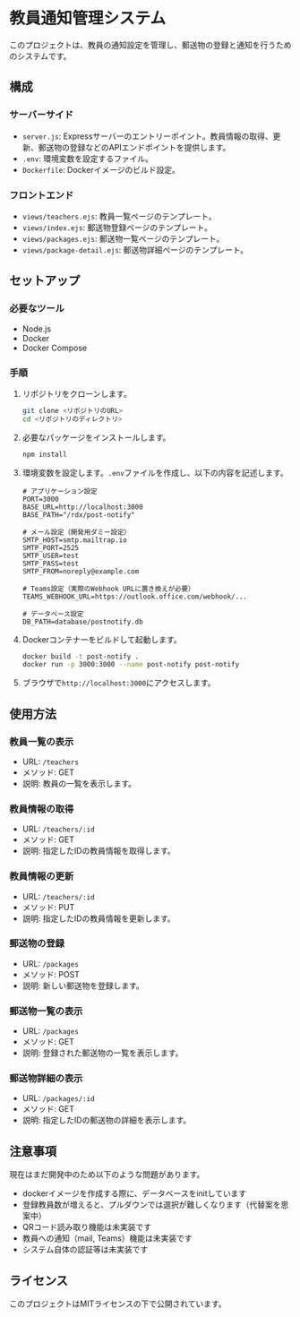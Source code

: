 # 教員通知管理システム

このプロジェクトは、教員の通知設定を管理し、郵送物の登録と通知を行うためのシステムです。

## 構成

### サーバーサイド

- `server.js`: Expressサーバーのエントリーポイント。教員情報の取得、更新、郵送物の登録などのAPIエンドポイントを提供します。
- `.env`: 環境変数を設定するファイル。
- `Dockerfile`: Dockerイメージのビルド設定。

### フロントエンド

- `views/teachers.ejs`: 教員一覧ページのテンプレート。
- `views/index.ejs`: 郵送物登録ページのテンプレート。
- `views/packages.ejs`: 郵送物一覧ページのテンプレート。
- `views/package-detail.ejs`: 郵送物詳細ページのテンプレート。

## セットアップ

### 必要なツール

- Node.js
- Docker
- Docker Compose

### 手順

1. リポジトリをクローンします。

    ```bash
    git clone <リポジトリのURL>
    cd <リポジトリのディレクトリ>
    ```

2. 必要なパッケージをインストールします。

    ```bash
    npm install
    ```

3. 環境変数を設定します。`.env`ファイルを作成し、以下の内容を記述します。

    ```env
    # アプリケーション設定
    PORT=3000
    BASE_URL=http://localhost:3000
    BASE_PATH="/rdx/post-notify"

    # メール設定（開発用ダミー設定）
    SMTP_HOST=smtp.mailtrap.io
    SMTP_PORT=2525
    SMTP_USER=test
    SMTP_PASS=test
    SMTP_FROM=noreply@example.com

    # Teams設定（実際のWebhook URLに置き換えが必要）
    TEAMS_WEBHOOK_URL=https://outlook.office.com/webhook/...

    # データベース設定
    DB_PATH=database/postnotify.db

    ```

4. Dockerコンテナーをビルドして起動します。

    ```bash
    docker build -t post-notify .
    docker run -p 3000:3000 --name post-notify post-notify
    ```

5. ブラウザで`http://localhost:3000`にアクセスします。

## 使用方法

### 教員一覧の表示

- URL: `/teachers`
- メソッド: GET
- 説明: 教員の一覧を表示します。

### 教員情報の取得

- URL: `/teachers/:id`
- メソッド: GET
- 説明: 指定したIDの教員情報を取得します。

### 教員情報の更新

- URL: `/teachers/:id`
- メソッド: PUT
- 説明: 指定したIDの教員情報を更新します。

### 郵送物の登録

- URL: `/packages`
- メソッド: POST
- 説明: 新しい郵送物を登録します。

### 郵送物一覧の表示

- URL: `/packages`
- メソッド: GET
- 説明: 登録された郵送物の一覧を表示します。

### 郵送物詳細の表示

- URL: `/packages/:id`
- メソッド: GET
- 説明: 指定したIDの郵送物の詳細を表示します。

## 注意事項
現在はまだ開発中のため以下のような問題があります。

- dockerイメージを作成する際に、データベースをinitしています
- 登録教員数が増えると、プルダウンでは選択が難しくなります（代替案を思案中）
- QRコード読み取り機能は未実装です
- 教員への通知（mail, Teams）機能は未実装です
- システム自体の認証等は未実装です

## ライセンス

このプロジェクトはMITライセンスの下で公開されています。
